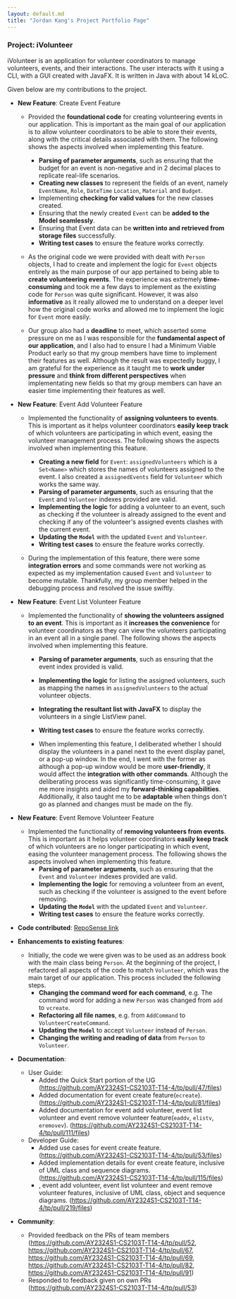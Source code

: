 ```yaml
---
layout: default.md
title: "Jordan Kang's Project Portfolio Page"
---
```


### Project: iVolunteer

iVolunteer is an application for volunteer coordinators to manage volunteers, events, and their interactions. The user interacts with it using a CLI, with a GUI created with JavaFX. It is written in Java with about 14 kLoC.

Given below are my contributions to the project.

* **New Feature**: Create Event Feature
  * Provided the **foundational code** for creating volunteering events in our application. This is important as the main goal of our application is to allow volunteer coordinators to be able to store their events, along with the critical details associated with them. The following shows the aspects involved when implementing this feature.
    * **Parsing of parameter arguments**, such as ensuring that the budget for an event is non-negative and in 2 decimal places to replicate real-life scenarios.
    * **Creating new classes** to represent the fields of an event, namely `EventName`, `Role`, `DateTime` `Location`, `Material` and `Budget`.
    * Implementing **checking for valid values** for the new classes created.
    * Ensuring that the newly created `Event` can be **added to the Model seamlessly**.
    * Ensuring that Event data can be **written into and retrieved from storage files** successfully.
    * **Writing test cases** to ensure the feature works correctly.

  * As the original code we were provided with dealt with `Person` objects, I had to create and implement the logic for `Event` objects entirely as the main purpose of our app pertained to being able to **create volunteering events**. The experience was extremely **time-consuming** and took me a few days to implement as the existing code for `Person` was quite significant. However, it was also **informative** as it really allowed me to understand on a deeper level how the original code works and allowed me to implement the logic for `Event` more easily.

  * Our group also had a **deadline** to meet, which asserted some pressure on me as I was responsible for the **fundamental aspect of our application**, and I also had to ensure I had a Minimum Viable Product early so that my group members have time to implement their features as well. Although the result was expectedly buggy, I am grateful for the experience as it taught me to **work under pressure** and **think from different perspectives** when implementating new fields so that my group members can have an easier time implementing their features as well.

* **New Feature**: Event Add Volunteer Feature
  * Implemented the functionality of **assigning volunteers to events**. This is important as it helps volunteer coordinators **easily keep track** of which volunteers are participating in which event, easing the volunteer management process. The following shows the aspects involved when implementing this feature.
    * **Creating a new field** for `Event`: `assignedVolunteers` which is a `Set<Name>` which stores the names of volunteers assigned to the event. I also created a `assignedEvents` field for `Volunteer` which works the same way.
    * **Parsing of parameter arguments**, such as ensuring that the `Event` and `Volunteer` indexes provided are valid.
    * **Implementing the logic** for adding a volunteer to an event, such as checking if the volunteer is already assigned to the event and checking if any of the volunteer's assigned events clashes with the current event.
    * **Updating the `Model`** with the updated `Event` and `Volunteer`.
    * **Writing test cases** to ensure the feature works correctly.

  * During the implementation of this feature, there were some **integration errors** and some commands were not working as expected as my implementation caused `Event` and `Volunteer` to become mutable. Thankfully, my group member helped in the debugging process and resolved the issue swiftly.

* **New Feature**: Event List Volunteer Feature
  * Implemented the functionality of **showing the volunteers assigned to an event**. This is important as it **increases the convenience** for volunteer coordinators as they can view the volunteers participating in an event all in a single panel. The following shows the aspects involved when implementing this feature.
    * **Parsing of parameter arguments**, such as ensuring that the event index provided is valid.
    * **Implementing the logic** for listing the assigned volunteers, such as mapping the names in `assignedVolunteers` to the actual volunteer objects.
    * **Integrating the resultant list with JavaFX** to display the volunteers in a single ListView panel.
    * **Writing test cases** to ensure the feature works correctly.

    * When implementing this feature, I deliberated whether I should display the volunteers in a panel next to the event display panel, or a pop-up window. In the end, I went with the former as although a pop-up window would be more **user-friendly**, it would affect the **integration with other commands**. Although the deliberating process was significantly time-consuming, it gave me more insights and aided my **forward-thinking capabilities**. Additionally, it also taught me to be **adaptable** when things don't go as planned and changes must be made on the fly.

* **New Feature**: Event Remove Volunteer Feature
  * Implemented the functionality of **removing volunteers from events**. This is important as it helps volunteer coordinators **easily keep track** of which volunteers are no longer participating in which event, easing the volunteer management process. The following shows the aspects involved when implementing this feature.
    * **Parsing of parameter arguments**, such as ensuring that the `Event` and `Volunteer` indexes provided are valid.
    * **Implementing the logic** for removing a volunteer from an event, such as checking if the volunteer is assigned to the event before removing.
    * **Updating the `Model`** with the updated `Event` and `Volunteer`.
    * **Writing test cases** to ensure the feature works correctly.

* **Code contributed**: [RepoSense link](https://nus-cs2103-ay2324s1.github.io/tp-dashboard/?search=jordankanghm&breakdown=true)

* **Enhancements to existing features**:
  * Initially, the code we were given was to be used as an address book with the main class being `Person`. At the beginning of the project, I refactored all aspects of the code to match `Volunteer`, which was the main target of our application. This process included the following steps.
    * **Changing the command word for each command**, e.g. The command word for adding a new `Person` was changed from `add` to `vcreate`.
    * **Refactoring all file names**, e.g. from `AddCommand` to `VolunteerCreateCommand`.
    * **Updating the `Model`** to accept `Volunteer` instead of `Person`.
    * **Changing the writing and reading of data** from `Person` to `Volunteer`.

* **Documentation**:
    * User Guide:
      * Added the Quick Start portion of the UG (https://github.com/AY2324S1-CS2103T-T14-4/tp/pull/47/files)
      * Added documentation for event create feature(`ecreate`). (https://github.com/AY2324S1-CS2103T-T14-4/tp/pull/81/files)
      * Added documentation for event add volunteer, event list volunteer and event remove volunteer feature(`eaddv`, `elistv`, `eremovev`). (https://github.com/AY2324S1-CS2103T-T14-4/tp/pull/111/files)
    * Developer Guide:
      * Added use cases for event create feature. (https://github.com/AY2324S1-CS2103T-T14-4/tp/pull/53/files)
      * Added implementation details for event create feature, inclusive of UML class and sequence diagrams. (https://github.com/AY2324S1-CS2103T-T14-4/tp/pull/115/files)
      * , event add volunteer, event list volunteer and event remove volunteer features, inclusive of UML class, object and sequence diagrams. (https://github.com/AY2324S1-CS2103T-T14-4/tp/pull/219/files)

* **Community**:
  * Provided feedback on the PRs of team members (https://github.com/AY2324S1-CS2103T-T14-4/tp/pull/52, https://github.com/AY2324S1-CS2103T-T14-4/tp/pull/67, https://github.com/AY2324S1-CS2103T-T14-4/tp/pull/69, https://github.com/AY2324S1-CS2103T-T14-4/tp/pull/82, https://github.com/AY2324S1-CS2103T-T14-4/tp/pull/91)
  * Responded to feedback given on own PRs (https://github.com/AY2324S1-CS2103T-T14-4/tp/pull/53)
